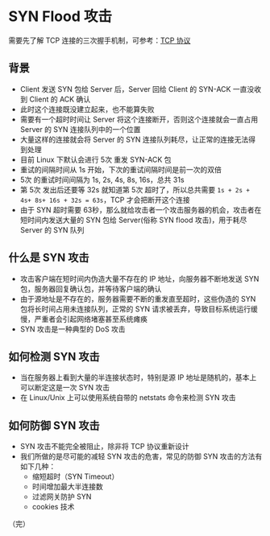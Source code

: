 # SYN Flood 攻击

需要先了解 TCP 连接的三次握手机制，可参考：[TCP 协议](/basic-skills/network/TCP协议)

## 背景

+ Client 发送 SYN 包给 Server 后，Server 回给 Client 的 SYN-ACK 一直没收到 Client 的 ACK 确认
+ 此时这个连接既没建立起来，也不能算失败
+ 需要有一个超时时间让 Server 将这个连接断开，否则这个连接就会一直占用 Server 的 SYN 连接队列中的一个位置
+ 大量这样的连接就会将 Server 的 SYN 连接队列耗尽，让正常的连接无法得到处理
+ 目前 Linux 下默认会进行 5次 重发 SYN-ACK 包
+ 重试的间隔时间从 1s 开始，下次的重试间隔时间是前一次的双倍
+ 5次 的重试时间间隔为 1s, 2s, 4s, 8s, 16s，总共 31s
+ 第 5次 发出后还要等 32s 就知道第 5次 超时了，所以总共需要 `1s + 2s + 4s+ 8s+ 16s + 32s = 63s`，TCP 才会把断开这个连接
+ 由于 SYN 超时需要 63秒，那么就给攻击者一个攻击服务器的机会，攻击者在短时间内发送大量的 SYN 包给 Server(俗称 SYN flood 攻击)，用于耗尽 Server 的 SYN 队列

## 什么是 SYN 攻击

+ 攻击客户端在短时间内伪造大量不存在的 IP 地址，向服务器不断地发送 SYN 包，服务器回复确认包，并等待客户端的确认
+ 由于源地址是不存在的，服务器需要不断的重发直至超时，这些伪造的 SYN 包将长时间占用未连接队列，正常的 SYN 请求被丢弃，导致目标系统运行缓慢，严重者会引起网络堵塞甚至系统瘫痪
+ SYN 攻击是一种典型的 DoS 攻击

## 如何检测 SYN 攻击

+ 当在服务器上看到大量的半连接状态时，特别是源 IP 地址是随机的，基本上可以断定这是一次 SYN 攻击
+ 在 Linux/Unix 上可以使用系统自带的 netstats 命令来检测 SYN 攻击

## 如何防御 SYN 攻击

+ SYN 攻击不能完全被阻止，除非将 TCP 协议重新设计
+ 我们所做的是尽可能的减轻 SYN 攻击的危害，常见的防御 SYN 攻击的方法有如下几种：
  + 缩短超时（SYN Timeout）
  + 时间增加最大半连接数
  + 过滤网关防护 SYN
  + cookies 技术

（完）
